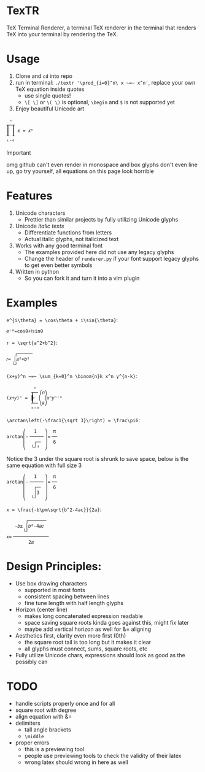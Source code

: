 TexTR
=====
TeX Terminal Renderer, a terminal TeX renderer in the terminal that renders TeX into your terminal by rendering the TeX.

# Usage

1. Clone and `cd` into repo
1. run in terminal: `./textr '\prod_{i=0}^n\ x ~=~ x^n'`, replace your own TeX equation inside quotes
    - use single quotes!
    - `\[ \]` or `\( \)` is optional, `\begin` and `$` is not supported yet
1. Enjoy beautiful Unicode art

```text
 ₙ        
┰─┰       
┃ ┃ 𝑥 = 𝑥ⁿ
┸ ┸       
ⁱ⁼⁰       
```
> [!IMPORTANT]
> omg github can't even render in monospace and box glyphs don't even line up, go try yourself, all equations on this page look horrible

# Features

1. Unicode characters
    - Prettier than similar projects by fully utilizing Unicode glyphs
1. Unicode *italic texts*
    - Differentiate functions from letters
    - Actual italic glyphs, not italicized text
1. Works with any good terminal font
    - The examples provided here did not use any legacy glyphs
    - Change the header of `renderer.py` if your font support legacy glyphs to get even better symbols
1. Written in python
    - So you can fork it and turn it into a vim plugin

# Examples

`e^{i\theta} = \cos\theta + i\sin{\theta}`:
```text
𝑒ⁱᶿ=cosθ+𝑖sinθ
```
`r = \sqrt{a^2+b^2}`:
```text
   ┌─────╴
𝑟= │𝑎²+𝑏² 
  ╰┘      
```
`(x+y)^n ~=~ \sum_{k=0}^n \binom{n}k x^n y^{n-k}`:
```text
          ₙ          
         ┰─╴⎛𝑛⎞      
(𝑥+𝑦)ⁿ = ▐╸ ⎜ ⎟𝑥ⁿ𝑦ⁿ⁻ᵏ
         ┸─╴⎝𝑘⎠      
         ᵏ⁼⁰         
```
`\arctan\left(-\frac1{\sqrt 3}\right) = \frac\pi6`:
```text
      ⎛   1   ⎞  π 
arctan⎜-╶────╴⎟=╶─╴
      ⎜   ┌─╴ ⎟  6 
      ⎝  ╰┘³  ⎠    
```

Notice the 3 under the square root is shrunk to save space, below is the same equation with full size 3
```text
      ⎛   1   ⎞  π 
arctan⎜-╶────╴⎟=╶─╴
      ⎜   ┌─╴ ⎟  6 
      ⎜   │3  ⎟    
      ⎝  ╰┘   ⎠    

```
`x = \frac{-b\pm\sqrt{b^2-4ac}}{2a}`:
```text
       ┌──────╴ 
   -𝑏± │𝑏²-4𝑎𝑐  
      ╰┘        
𝑥=╶────────────╴
        2𝑎      

```

# Design Principles:

- Use box drawing characters
    - supported in most fonts
    - consistent spacing between lines
    - fine tune length with half length glyphs
- Horizon (center line)
    - makes long concatenated expression readable
    - space saving square roots kinda goes against this, might fix later
    - maybe add vertical horizon as well for &= aligning
- Aesthetics first, clarity even more first (0th)
    - the square root tail is too long but it makes it clear
    - all glyphs must connect, sums, square roots, etc
- Fully utilize Unicode chars, expressions should look as good as the possibly can

# TODO

- handle scripts properly once and for all
- square root with degree
- align equation with &=
- delimiters
    - tall angle brackets
    - `\middle`
- proper errors
    - this is a previewing tool
    - people use previewing tools to check the validity of their latex
    - wrong latex should wrong in here as well
